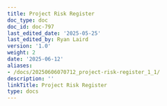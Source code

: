 ```yaml
---
title: Project Risk Register
doc_type: doc
doc_id: doc-797
last_edited_date: '2025-05-25'
last_edited_by: Ryan Laird
version: '1.0'
weight: 2
date: '2025-06-12'
aliases:
- /docs/20250606070712_project-risk-register_1_1/
description: ''
linkTitle: Project Risk Register
type: docs
---
```


